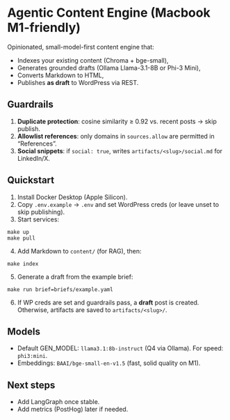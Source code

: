 # Agentic Content Engine (Macbook M1-friendly)

Opinionated, small-model-first content engine that:
- Indexes your existing content (Chroma + bge-small),
- Generates grounded drafts (Ollama Llama-3.1-8B or Phi-3 Mini),
- Converts Markdown to HTML,
- Publishes **as draft** to WordPress via REST.

## Guardrails
1) **Duplicate protection**: cosine similarity ≥ 0.92 vs. recent posts → skip publish.
2) **Allowlist references**: only domains in `sources.allow` are permitted in “References”.
3) **Social snippets**: if `social: true`, writes `artifacts/<slug>/social.md` for LinkedIn/X.

## Quickstart
1. Install Docker Desktop (Apple Silicon).
2. Copy `.env.example` → `.env` and set WordPress creds (or leave unset to skip publishing).
3. Start services:
```
make up
make pull
```
4. Add Markdown to `content/` (for RAG), then:
```
make index
```
5. Generate a draft from the example brief:
```
make run brief=briefs/example.yaml
```
6. If WP creds are set and guardrails pass, a **draft** post is created. Otherwise, artifacts are saved to `artifacts/<slug>/`.

## Models
- Default GEN_MODEL: `llama3.1:8b-instruct` (Q4 via Ollama). For speed: `phi3:mini`.
- Embeddings: `BAAI/bge-small-en-v1.5` (fast, solid quality on M1).

## Next steps
- Add LangGraph once stable.
- Add metrics (PostHog) later if needed.
